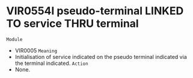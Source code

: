 # VIR0554I pseudo-terminal LINKED TO service THRU terminal
`Module`
- 	VIR0005
`Meaning`
- Initialisation of service indicated on the pseudo terminal indicated via the terminal indicated.
`Action`
- None.
